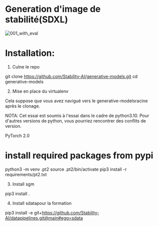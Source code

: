 
# Generation d'image de stabilité(SDXL)
![001_with_eval](https://github.com/Ulrich75/Hackathon-AI/assets/127865109/b262ba68-b099-43fb-b772-d3f06ce98745)

# Installation:

1. Culne le repo

git clone https://github.com/Stability-AI/generative-models.git
cd generative-models

2. Mise en place du virtualenv

Cela suppose que vous avez navigué vers le generative-modelsracine après le clonage.

NOTA: Cet essai est soumis à l'essai dans le cadre de python3.10. Pour d'autres versions de python, vous pourriez rencontrer des conflits de version.

PyTorch 2.0

# install required packages from pypi
python3 -m venv .pt2
source .pt2/bin/activate
pip3 install -r requirements/pt2.txt

3. Install sgm

pip3 install .

4. Install sdatapour la formation

pip3 install -e git+https://github.com/Stability-AI/datapipelines.git@main#egg=sdata



